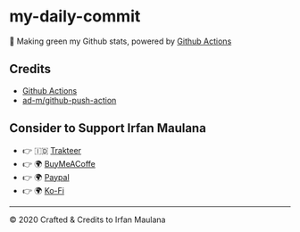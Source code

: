 # my-daily-commit

🌳 Making green my Github stats, powered by [Github Actions](https://github.com/features/actions)

## Credits

- [Github Actions](https://github.com/features/actions)
- [ad-m/github-push-action](https://github.com/ad-m/github-push-action)

## Consider to Support Irfan Maulana

- 👉 🇮🇩 [Trakteer](https://trakteer.id/mazipan?utm_source=github)
- 👉 🌍 [BuyMeACoffe](https://www.buymeacoffee.com/mazipan?utm_source=github)
- 👉 🌍 [Paypal](https://www.paypal.me/mazipan?utm_source=github)
- 👉 🌍 [Ko-Fi](https://ko-fi.com/mazipan)

---

© 2020 Crafted & Credits to Irfan Maulana

